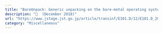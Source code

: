 ```yaml
---
title: "BareUnpack: Generic unpacking on the bare-metal operating system"
description: "📰  (December 2018)"
url: "https://www.jstage.jst.go.jp/article/transinf/E101.D/12/E101.D_2017EDP7424/_article"
category: "Miscellaneous"
---
```


